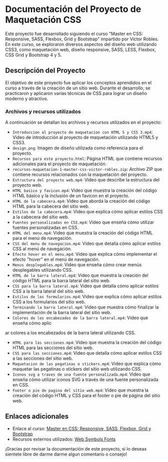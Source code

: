 # Documentación del Proyecto de Maquetación CSS

Este proyecto fue desarrollado siguiendo el curso "Master en CSS: Responsive, SASS, Flexbox, Grid y Bootstrap" impartido por Víctor Robles. En este curso, se exploraron diversos aspectos del diseño web utilizando CSS3, como maquetación web, diseño responsive, SASS, LESS, Flexbox, CSS Grid y Bootstrap 4 y 5.

## Descripción del Proyecto

El objetivo de este proyecto fue aplicar los conceptos aprendidos en el curso a través de la creación de un sitio web. Durante el desarrollo, se practicaron y aplicaron varias técnicas de CSS para lograr un diseño moderno y atractivo.

### Archivos y recursos utilizados

A continuación se detallan los archivos y recursos utilizados en el proyecto:

- `Introduccion al proyecto de maquetacion con HTML 5 y CSS 3.mp4`: Video de introducción al proyecto de maquetación utilizando HTML5 y CSS3.
- `design.png`: Imagen de diseño utilizada como referencia para el proyecto.
- `Recursos para este proyecto.html`: Página HTML que contiene recursos adicionales para el proyecto de maquetación.
- `recursos-maquetacion-1-master-css-victor-robles.zip`: Archivo ZIP que contiene recursos relacionados con la maquetación del proyecto.
- `Estructura del proyecto web.mp4`: Video que describe la estructura del proyecto web.
- `HTML basico y favicon.mp4`: Video que muestra la creación del código HTML básico y la inclusión de un favicon en el proyecto.
- `HTML de la cabecera.mp4`: Video que aborda la creación del código HTML para la cabecera del sitio web.
- `Estilos de la cabecera.mp4`: Video que explica cómo aplicar estilos CSS a la cabecera del sitio web.
- `Fuentes personalizadas en CSS.mp4`: Video que enseña cómo utilizar fuentes personalizadas en CSS.
- `HTML del menu.mp4`: Video que muestra la creación del código HTML para el menú de navegación.
- `CSS del menu de navegacion.mp4`: Video que detalla cómo aplicar estilos CSS al menú de navegación.
- `Efecto hover en el menu.mp4`: Video que explica cómo implementar el efecto "hover" en el menú de navegación.
- `Menus desplegables.mp4`: Video que enseña cómo crear menús desplegables utilizando CSS.
- `HTML de la barra lateral.mp4`: Video que muestra la creación del código HTML para la barra lateral del sitio web.
- `CSS para la barra lateral.mp4`: Video que detalla cómo aplicar estilos CSS a la barra lateral del sitio web.
- `Estilos de los formularios.mp4`: Video que explica cómo aplicar estilos CSS a los formularios del sitio web.
- `Terminando la barra lateral.mp4`: Video que muestra cómo finalizar la implementación de la barra lateral del sitio web.
- `Colores de los encabezados de la barra lateral.mp4`: Video que enseña cómo aplic

ar colores a los encabezados de la barra lateral utilizando CSS.
- `HTML para las secciones.mp4`: Video que muestra la creación del código HTML para las secciones del sitio web.
- `CSS para las secciones.mp4`: Video que detalla cómo aplicar estilos CSS a las secciones del sitio web.
- `Maquetacion de las pegatinas o stickers.mp4`: Video que explica cómo maquetar las pegatinas o stickers del sitio web utilizando CSS.
- `Iconos svg a traves de una fuente personalizada.mp4`: Video que enseña cómo utilizar iconos SVG a través de una fuente personalizada en CSS.
- `Footer o pie de pagina del sitio web.mp4`: Video que muestra la creación del código HTML y CSS para el footer o pie de página del sitio web.

## Enlaces adicionales

- Enlace al curso: [Master en CSS: Responsive, SASS, Flexbox, Grid y Bootstrap](https://www.udemy.com/course/master-en-css-responsive-sass-flexbox-grid-y-boostrap-4/)
- Recursos externos utilizados: [Web Symbols Fonts](https://www.fontsquirrel.com/fonts/web-symbols)

¡Gracias por revisar la documentación de este proyecto, si lo deseas sientete libre de darme darme algun comentario o consejo!
